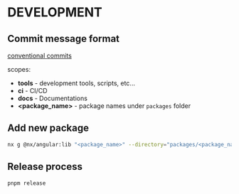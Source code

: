 # DEVELOPMENT

## Commit message format

[conventional commits](https://www.conventionalcommits.org)

scopes:

- **tools** - development tools, scripts, etc...
- **ci** - CI/CD
- **docs** - Documentations
- **<package_name>** - package names under `packages` folder

## Add new package

```sh
nx g @nx/angular:lib "<package_name>" --directory="packages/<package_name>" --importPath="@ngutil/<package_name>" -p nu --style=scss --inlineTemplate --strict --publishable
```

## Release process

`pnpm release`

